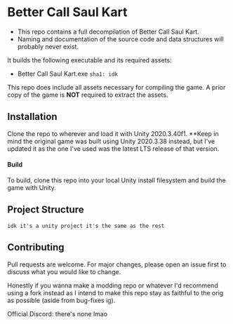 # Better Call Saul Kart

- This repo contains a full decompilation of Better Call Saul Kart.
- Naming and documentation of the source code and data structures will probably never exist.

It builds the following executable and its required assets:

* Better Call Saul Kart.exe `sha1: idk`

This repo does include all assets necessary for compiling the game.
A prior copy of the game is **NOT** required to extract the assets.

## Installation

Clone the repo to wherever and load it with Unity 2020.3.40f1.
**Keep in mind the original game was built using Unity 2020.3.38 instead, but I've updated it as the one I've used was the latest LTS release of that version.

#### Build

To build, clone this repo into your local Unity install filesystem and build the game with Unity.

## Project Structure
	
	idk it's a unity project it's the same as the rest

## Contributing

Pull requests are welcome. For major changes, please open an issue first to
discuss what you would like to change.

Honestly if you wanna make a modding repo or whatever I'd recommend using a fork instead as I intend to make this repo stay as faithful to the orig as possible (aside from bug-fixes ig).

Official Discord: there's none lmao

